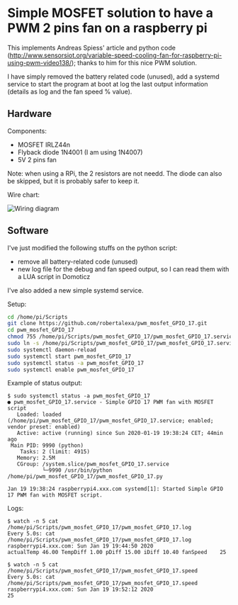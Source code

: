 # Simple MOSFET solution to have a PWM 2 pins fan on a raspberry pi

This implements Andreas Spiess' article and python code (http://www.sensorsiot.org/variable-speed-cooling-fan-for-raspberry-pi-using-pwm-video138/); thanks to him for this nice PWM solution.

I have simply removed the battery related code (unused), add a systemd service to start the program at boot at log the last output information (details as log and the fan speed % value).

## Hardware

Components:
- MOSFET IRLZ44n
- Flyback diode 1N4001 (I am using 1N4007)
- 5V 2 pins fan

Note: when using a RPi, the 2 resistors are not needd. The diode can also be skipped, but it is probably safer to keep it.

Wire chart:

![Wiring diagram](electronic_diagram.jpg)

## Software

I've just modified the following stuffs on the python script:
- remove all battery-related code (unused)
- new log file for the debug and fan speed output, so I can read them with a LUA script in Domoticz

I've also added a new simple systemd service.

Setup:
```bash
cd /home/pi/Scripts
git clone https://github.com/robertalexa/pwm_mosfet_GPIO_17.git
cd pwm_mosfet_GPIO_17
chmod 755 /home/pi/Scripts/pwm_mosfet_GPIO_17/pwm_mosfet_GPIO_17.service
sudo ln -s /home/pi/Scripts/pwm_mosfet_GPIO_17/pwm_mosfet_GPIO_17.service /etc/systemd/system/pwm_mosfet_GPIO_17.service
sudo systemctl daemon-reload
sudo systemctl start pwm_mosfet_GPIO_17
sudo systemctl status -a pwm_mosfet_GPIO_17
sudo systemctl enable pwm_mosfet_GPIO_17
```

Example of status output:
```console
$ sudo systemctl status -a pwm_mosfet_GPIO_17
● pwm_mosfet_GPIO_17.service - Simple GPIO 17 PWM fan with MOSFET script
   Loaded: loaded (/home/pi/pwm_mosfet_GPIO_17/pwm_mosfet_GPIO_17.service; enabled; vendor preset: enabled)
   Active: active (running) since Sun 2020-01-19 19:38:24 CET; 44min ago
 Main PID: 9990 (python)
    Tasks: 2 (limit: 4915)
   Memory: 2.5M
   CGroup: /system.slice/pwm_mosfet_GPIO_17.service
           └─9990 /usr/bin/python /home/pi/pwm_mosfet_GPIO_17/pwm_mosfet_GPIO_17.py

Jan 19 19:38:24 raspberrypi4.xxx.com systemd[1]: Started Simple GPIO 17 PWM fan with MOSFET script.
```

Logs:
```console
$ watch -n 5 cat /home/pi/Scripts/pwm_mosfet_GPIO_17/pwm_mosfet_GPIO_17.log
Every 5.0s: cat /home/pi/Scripts/pwm_mosfet_GPIO_17/pwm_mosfet_GPIO_17.log             raspberrypi4.xxx.com: Sun Jan 19 19:44:50 2020
actualTemp 46.00 TempDiff 1.00 pDiff 15.00 iDiff 10.40 fanSpeed    25

$ watch -n 5 cat /home/pi/Scripts/pwm_mosfet_GPIO_17/pwm_mosfet_GPIO_17.speed
Every 5.0s: cat /home/pi/Scripts/pwm_mosfet_GPIO_17/pwm_mosfet_GPIO_17.speed             raspberrypi4.xxx.com: Sun Jan 19 19:52:12 2020
25
```
